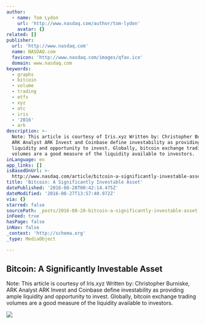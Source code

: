 ```yaml
---
author:
  - name: Tom Lydon
    url: 'http://www.nasdaq.com/author/tom-lydon'
    avatar: {}
related: []
publisher:
  url: 'http://www.nasdaq.com'
  name: NASDAQ.com
  favicon: 'http://www.nasdaq.com/images/qfav.ico'
  domain: www.nasdaq.com
keywords:
  - graphs
  - bitcoin
  - volume
  - trading
  - etfs
  - xyz
  - otc
  - iris
  - '2016'
  - ark
description: >-
  Note: This article is courtesy of Iris.xyz Written by: Christopher Burniske,
  ARK Analyst ARK Invest and Coinbase define investability as providing ample
  liquidity and opportunity to invest. Globally, bitcoin exchange trading
  volumes are a good measure of the liquidity available to investors.
inLanguage: en
app_links: []
isBasedOnUrl: >-
  http://www.nasdaq.com/article/bitcoin-a-significantly-investable-asset1-cm671190
title: 'Bitcoin: A Significantly Investable Asset'
datePublished: '2016-08-28T00:42:14.475Z'
dateModified: '2016-08-27T13:57:40.972Z'
via: {}
starred: false
sourcePath: _posts/2016-08-28-bitcoin-a-significantly-investable-asset.md
inFeed: true
hasPage: false
inNav: false
_context: 'http://schema.org'
_type: MediaObject

---
```

<article style=""><h1>Bitcoin: A Significantly Investable Asset</h1><p>Note: This article is courtesy of Iris.xyz Written by: Christopher Burniske, ARK Analyst ARK Invest and Coinbase define investability as providing ample liquidity and opportunity to invest. Globally, bitcoin exchange trading volumes are a good measure of the liquidity available to investors.</p><img src="http://www.nasdaq.com/reference/hiresphotos/news-photos/Finance/325x200/finance90.jpg" /></article>